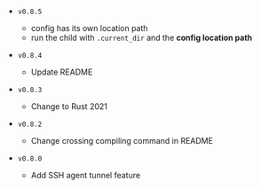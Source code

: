 + `v0.8.5`
  - config has its own location path
  - run the child with `.current_dir` and the **config location path**

+ `v0.8.4`
  - Update README
  
+ `v0.8.3`
  - Change to Rust 2021

+ `v0.8.2`
  - Change crossing compiling command in README

+ `v0.8.0`
  - Add SSH agent tunnel feature
